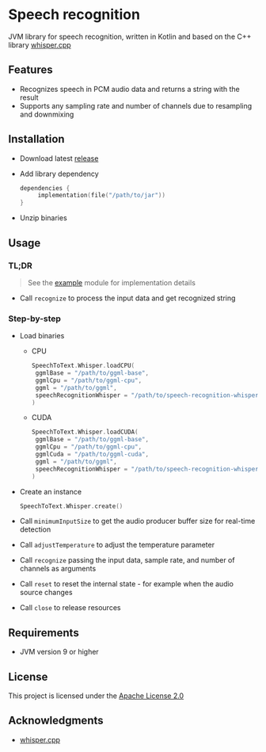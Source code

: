 # Speech recognition

JVM library for speech recognition, written in Kotlin and based on the C++
library [whisper.cpp](https://github.com/ggerganov/whisper.cpp)

## Features

- Recognizes speech in PCM audio data and returns a string with the result
- Supports any sampling rate and number of channels due to resampling and downmixing

## Installation

- Download latest [release](https://github.com/numq/speech-recognition/releases)

- Add library dependency
   ```kotlin
   dependencies {
        implementation(file("/path/to/jar"))
   }
   ```

- Unzip binaries

## Usage

### TL;DR

> See the [example](example) module for implementation details

- Call `recognize` to process the input data and get recognized string

### Step-by-step

- Load binaries
    - CPU
       ```kotlin
       SpeechToText.Whisper.loadCPU(
        ggmlBase = "/path/to/ggml-base", 
        ggmlCpu = "/path/to/ggml-cpu",
        ggml = "/path/to/ggml",
        speechRecognitionWhisper = "/path/to/speech-recognition-whisper",
      )
       ```
    - CUDA
       ```kotlin
       SpeechToText.Whisper.loadCUDA(
        ggmlBase = "/path/to/ggml-base", 
        ggmlCpu = "/path/to/ggml-cpu",
        ggmlCuda = "/path/to/ggml-cuda",
        ggml = "/path/to/ggml",
        speechRecognitionWhisper = "/path/to/speech-recognition-whisper",
      )
       ```

- Create an instance

  ```kotlin
  SpeechToText.Whisper.create()
  ```

- Call `minimumInputSize` to get the audio producer buffer size for real-time detection


- Call `adjustTemperature` to adjust the temperature parameter


- Call `recognize` passing the input data, sample rate, and number of channels as arguments


- Call `reset` to reset the internal state - for example when the audio source changes


- Call `close` to release resources

## Requirements

- JVM version 9 or higher

## License

This project is licensed under the [Apache License 2.0](LICENSE)

## Acknowledgments

- [whisper.cpp](https://github.com/ggerganov/whisper.cpp)
